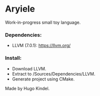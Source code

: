 # Aryiele

Work-in-progress small toy language.

### Dependencies:
- LLVM (7.0.1): https://llvm.org/

### Install:
- Download LLVM.
- Extract to /Sources/Dependencies/LLVM.
- Generate project using CMake.

Made by Hugo Kindel.